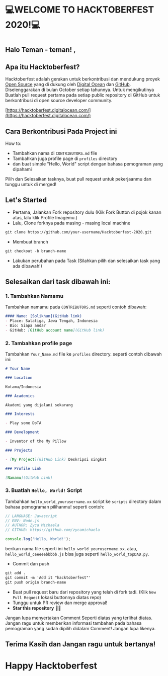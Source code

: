 # 💻WELCOME TO HACKTOBERFEST 2020!💻
#
## Halo Teman - teman! ,
## Apa itu Hacktoberfest?
Hacktoberfest adalah gerakan untuk berkontribusi dan mendukung proyek [Open Source](https://github.com/open-source) yang di dukung oleh [Digital Ocean](https://hacktoberfest.digitalocean.com/) dan [GitHub](https://github.com/blog/2433-celebrate-open-source-this-october-with-hacktoberfest). Diselenggarakan di bulan October setiap tahunnya. Untuk mengikutinya Buatlah pull request pertama pada setiap public repository di GitHub untuk berkontribusi di open source developer community.

[https://hacktoberfest.digitalocean.com/](https://hacktoberfest.digitalocean.com/)

## Cara Berkontribusi Pada Project ini
How to:

* Tambahkan nama di `CONTRIBUTORS.md` file
* Tambahkan juga profile page di `profiles` directory
* dan buat simple "Hello, World" script dengan bahasa pemograman yang dipahami

Pilih dan Selesaikan tasknya, buat pull request untuk pekerjaanmu dan tunggu untuk di merged!

## Let's Started
* Pertama, Jalankan Fork repository dulu (Klik Fork Button di pojok kanan atas, lalu klik Profile Imagemu.)
* Lalu, Clone forknya pada masing - masing local machine

```markdown
git clone https://github.com/your-username/Hacktoberfest-2020.git
```

* Membuat branch

```markdown
git checkout -b branch-name
```

* Lakukan perubahan pada Task (Silahkan pilih dan selesaikan task yang ada dibawah!)
## Selesaikan dari task dibawah ini:
### 1. Tambahkan Namamu
Tambahkan namamu pada `CONTRIBUTORS.md` seperti contoh dibawah:

```markdown
#### Name: [Solikhun](GitHub link)
- Place: Salatiga, Jawa Tengah, Indonesia
- Bio: Siapa anda?
- GitHub: [GitHub account name](GitHub link)
```

### 2. Tambahkan profile page
Tambahkan `Your_Name.md` file ke `profiles` directory. seperti contoh dibawah ini:

```markdown
# Your Name

### Location

Kotamu/Indonesia

### Academics

Akademi yang dijalani sekarang 

### Interests

- Play some DoTA

### Development

- Inventor of the My Pillow

### Projects

- [My Project](GitHub Link) Deskripsi singkat

### Profile Link

[Namamu](GitHub Link)
```

### 3. Buatlah `Hello, World!` Script
Tambahkan `hello_world_yourusername.xx` script ke `scripts` directory dalam bahasa pemograman pilihanmu! seperti contoh:

```Javascript
// LANGUAGE: Javascript
// ENV: Node.js
// AUTHOR: Zyca Michaela
// GITHUB: https://github.com/zycamichaela

console.log('Hello, World!');
```

berikan nama file seperti ini `hello_world_yourusername.xx`. atau, `hello_world_ceeeeebbbbb.js` bisa juga seperti `hello_world_topDAD.py`.

* Commit dan push

```markdown
git add .
git commit -m 'Add it "hacktoberfest"'
git push origin branch-name
```

* Buat pull request baru dari repository yang telah di fork tadi. (Klik `New Pull Request` lokasi buttonnya diatas repo)
* Tunggu untuk PR review dan merge approval!
* __Star this repository__ 👌🏻


Jangan lupa menyertakan Comment Seperti diatas yang terlihat diatas. Jangan ragu untuk memberikan informasi tambahan pada bahasa pemograman yang sudah dipilih didalam Comment! Jangan lupa likenya.

## Terima Kasih dan Jangan ragu untuk bertanya!

# Happy Hacktoberfest
